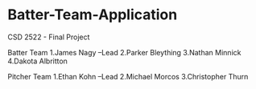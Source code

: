 # Batter-Team-Application
CSD 2522 - Final Project

Batter Team
1.James Nagy –Lead
2.Parker Bleything
3.Nathan Minnick
4.Dakota Albritton

Pitcher Team
1.Ethan Kohn –Lead
2.Michael Morcos
3.Christopher Thurn

